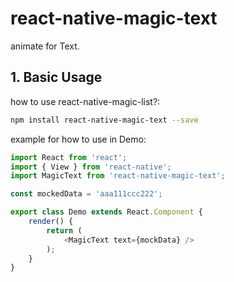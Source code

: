 # react-native-magic-text

animate for Text.

## 1. Basic Usage

how to use react-native-magic-list?:

```bash
npm install react-native-magic-text --save
```

example for how to use in Demo:

```javascript
import React from 'react';
import { View } from 'react-native';
import MagicText from 'react-native-magic-text';

const mockedData = 'aaa111ccc222';

export class Demo extends React.Component {
	render() {
		return (
			<MagicText text={mockData} />
		);
	}
}
```
